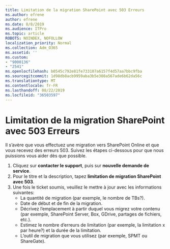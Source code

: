 ```yaml
---
title: Limitation de la migration SharePoint avec 503 Erreurs
ms.author: efrene
author: efrene
ms.date: 8/8/2019
ms.audience: ITPro
ms.topic: article
ROBOTS: NOINDEX, NOFOLLOW
localization_priority: Normal
ms.collection: Adm_O365
ms.assetid: ''
ms.custom:
- "9000136"
- "2541"
ms.openlocfilehash: b0545c792e81fe733107a6157f4d57aa7bbc9fba
ms.sourcegitcommit: 1d98db8acb9959aba3b5e308a567ade6b62da56c
ms.translationtype: MT
ms.contentlocale: fr-FR
ms.lasthandoff: 08/22/2019
ms.locfileid: "36503597"
---
```

# <a name="sharepoint-migration-throttling-with-503-errors"></a>Limitation de la migration SharePoint avec 503 Erreurs

Il s’avère que vous effectuez une migration vers SharePoint Online et que vous recevez des erreurs 503. Suivez les étapes ci-dessous pour que nous puissions vous aider dès que possible. 

1. Cliquez sur **contacter le support**, puis sur **nouvelle demande de service**.
2. Pour le titre et la description, tapez **limitation de migration SharePoint avec 503**.
3. Une fois le ticket soumis, veuillez le mettre à jour avec les informations suivantes:
    - La quantité de migration (par exemple, le nombre de TBs?).
    - Date de début et de fin de la migration.
    - Décrivez l’emplacement à partir duquel vous migrez votre contenu (par exemple, SharePoint Server, Box, GDrive, partages de fichiers, etc.).
    - Estimez le nombre d’erreurs de limitation (par exemple, la limitation x par heure?) et la durée de la limitation.
    - L’outil de migration que vous utilisez (par exemple, SPMT ou ShareGate).


